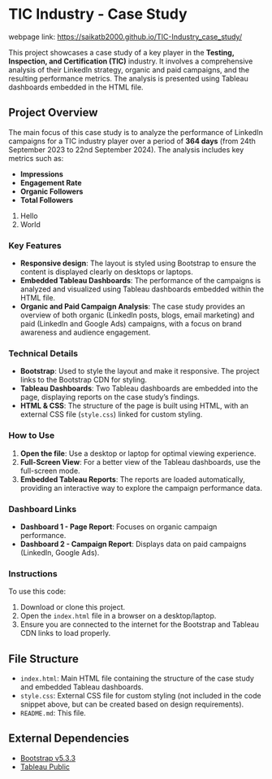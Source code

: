 # TIC Industry - Case Study
webpage link: https://saikatb2000.github.io/TIC-Industry_case_study/

This project showcases a case study of a key player in the **Testing, Inspection, and Certification (TIC)** industry. It involves a comprehensive analysis of their LinkedIn strategy, organic and paid campaigns, and the resulting performance metrics. The analysis is presented using Tableau dashboards embedded in the HTML file.

## Project Overview

The main focus of this case study is to analyze the performance of LinkedIn campaigns for a TIC industry player over a period of **364 days** (from 24th September 2023 to 22nd September 2024). The analysis includes key metrics such as:

- **Impressions**
- **Engagement Rate**
- **Organic Followers**
- **Total Followers**
<ol>
  <li>Hello</li>
  <li>World</li>
</ol>

### Key Features

- **Responsive design**: The layout is styled using Bootstrap to ensure the content is displayed clearly on desktops or laptops.
- **Embedded Tableau Dashboards**: The performance of the campaigns is analyzed and visualized using Tableau dashboards embedded within the HTML file.
- **Organic and Paid Campaign Analysis**: The case study provides an overview of both organic (LinkedIn posts, blogs, email marketing) and paid (LinkedIn and Google Ads) campaigns, with a focus on brand awareness and audience engagement.

### Technical Details

- **Bootstrap**: Used to style the layout and make it responsive. The project links to the Bootstrap CDN for styling.
- **Tableau Dashboards**: Two Tableau dashboards are embedded into the page, displaying reports on the case study’s findings.
- **HTML & CSS**: The structure of the page is built using HTML, with an external CSS file (`style.css`) linked for custom styling.

### How to Use

1. **Open the file**: Use a desktop or laptop for optimal viewing experience.
2. **Full-Screen View**: For a better view of the Tableau dashboards, use the full-screen mode.
3. **Embedded Tableau Reports**: The reports are loaded automatically, providing an interactive way to explore the campaign performance data.

### Dashboard Links

- **Dashboard 1 - Page Report**: Focuses on organic campaign performance.
- **Dashboard 2 - Campaign Report**: Displays data on paid campaigns (LinkedIn, Google Ads).

### Instructions

To use this code:
1. Download or clone this project.
2. Open the `index.html` file in a browser on a desktop/laptop.
3. Ensure you are connected to the internet for the Bootstrap and Tableau CDN links to load properly.

## File Structure

- `index.html`: Main HTML file containing the structure of the case study and embedded Tableau dashboards.
- `style.css`: External CSS file for custom styling (not included in the code snippet above, but can be created based on design requirements).
- `README.md`: This file.

## External Dependencies

- [Bootstrap v5.3.3](https://getbootstrap.com/)
- [Tableau Public](https://public.tableau.com/)

